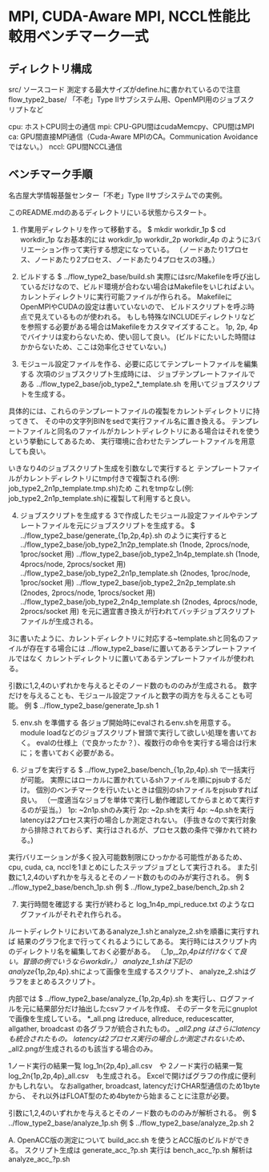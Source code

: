 # MPI, CUDA-Aware MPI, NCCL性能比較用ベンチマーク一式

## ディレクトリ構成
src/
    ソースコード
    測定する最大サイズがdefine.hに書かれているので注意
flow_type2_base/
    「不老」Type IIサブシステム用、OpenMPI用のジョブスクリプトなど

cpu: ホストCPU同士の通信
mpi: CPU-GPU間はcudaMemcpy、CPU間はMPI
ca: GPU間直接MPI通信（Cuda-Aware MPIのCA。Communication Avoidanceではない。）
nccl: GPU間NCCL通信

## ベンチマーク手順

名古屋大学情報基盤センター「不老」Type IIサブシステムでの実例。

このREADME.mdのあるディレクトリにいる状態からスタート。


1. 作業用ディレクトリを作って移動する。
$ mkdir workdir_1p
$ cd workdir_1p
なお基本的には
workdir_1p
workdir_2p
workdir_4p
のように3バリエーション作って実行する想定になっている。
（ノードあたり1プロセス、ノードあたり2プロセス、ノードあたり4プロセスの3種。）


2. ビルドする
$ ../flow_type2_base/build.sh
実際にはsrc/Makefileを呼び出しているだけなので、ビルド環境が合わない場合はMakefileをいじればよい。
カレントディレクトリに実行可能ファイルが作られる。
MakefileにOpenMPIやCUDAの設定は書いていないので、
ビルドスクリプトを呼ぶ時点で見えているものが使われる。
もしも特殊なINCLUDEディレクトリなどを参照する必要がある場合はMakefileをカスタマイズすること。
1p, 2p, 4pでバイナリは変わらないため、使い回して良い。
(ビルドにたいした時間はかからないため、ここは効率化させていない。)


3. モジュール設定ファイルを作る、必要に応じてテンプレートファイルを編集する
次項のジョブスクリプト生成時には、
ジョブテンプレートファイルである
../flow_type2_base/job_type2_*_template.sh
を用いてジョブスクリプトを生成する。

具体的には、これらのテンプレートファイルの複製をカレントディレクトリに持ってきて、
その中の文字列BINをsedで実行ファイル名に置き換える。
テンプレートファイルと同名のファイルがカレントディレクトリにある場合はそれを使うという挙動にしてあるため、
実行環境に合わせたテンプレートファイルを用意しても良い。

いきなり4のジョブスクリプト生成を引数なしで実行すると
テンプレートファイルがカレントディレクトリにtmp付きで複製される(例: job_type2_2n1p_template.tmp.sh)ため
これをtmpなし(例: job_type2_2n1p_template.sh)に複製して利用すると良い。


4. ジョブスクリプトを生成する
3で作成したモジュール設定ファイルやテンプレートファイルを元にジョブスクリプトを生成する。
$ ../flow_type2_base/generate_{1p,2p,4p}.sh
のように実行すると
../flow_type2_base/job_type2_1n2p_template.sh (1node, 2procs/node, 1proc/socket 用)
../flow_type2_base/job_type2_1n4p_template.sh (1node, 4procs/node, 2procs/socket 用)
../flow_type2_base/job_type2_2n1p_template.sh (2nodes, 1proc/node, 1proc/socket 用)
../flow_type2_base/job_type2_2n2p_template.sh (2nodes, 2procs/node, 1procs/socket 用)
../flow_type2_base/job_type2_2n4p_template.sh (2nodes, 4procs/node, 2procs/socket 用)
を元に適宜書き換えが行われてバッチジョブスクリプトファイルが生成される。

3に書いたように、カレントディレクトリに対応する~template.shと同名のファイルが存在する場合には
../flow_type2_base/に置いてあるテンプレートファイルではなく
カレントディレクトリに置いてあるテンプレートファイルが使われる。

引数に1,2,4のいずれかを与えるとそのノード数のもののみが生成される。
数字だけを与えることも、モジュール設定ファイルと数字の両方を与えることも可能。
例 $ ../flow_type2_base/generate_1p.sh 1


5. env.sh を準備する
各ジョブ開始時にevalされるenv.shを用意する。
module loadなどのジョブスクリプト冒頭で実行して欲しい処理を書いておく。
evalの仕様上（で良かったか？）、複数行の命令を実行する場合は行末に；を書いておく必要がある。


6. ジョブを実行する
$ ../flow_type2_base/bench_{1p,2p,4p}.sh
で一括実行が可能。
実際にはローカルに置かれているshファイルを順にpjsubするだけ。
個別のベンチマークを行いたいときは個別のshファイルをpjsubすれば良い。
（一度適当なジョブを単体で実行し動作確認してからまとめて実行するのが妥当。）
1p: ~2n1p.shのみ実行
2p: ~2p.shを実行
4p: ~4p.shを実行
latencyは2プロセス実行の場合しか測定されない。
(手抜きなので実行対象から排除されておらず、実行はされるが、プロセス数の条件で弾かれて終わる。)

実行バリエーションが多く投入可能数制限にひっかかる可能性があるため、
cpu, cuda, ca, ncclを1まとめにしたステップジョブとして実行される。
また引数に1,2,4のいずれかを与えるとそのノード数のもののみが実行される。
例 $ ../flow_type2_base/bench_1p.sh
例 $ ../flow_type2_base/bench_2p.sh 2


7. 実行時間を確認する
実行が終わると
log_1n4p_mpi_reduce.txt
のようなログファイルがそれぞれ作られる。

ルートディレクトリにおいてあるanalyze_1.shとanalyze_2.shを順番に実行すれば
結果のグラフ化まで行ってくれるようにしてある。
実行時にはスクリプト内のディレクトリ名を編集しておく必要がある。
（_1p,_2p,_4pは付けなくて良い。冒頭の例でいうならworkdir。）
analyze_1.shは下記のanalyze_{1p,2p,4p}.shによって画像を生成するスクリプト、
analyze_2.shはグラフをまとめるスクリプト。

内部では
$ ../flow_type2_base/analyze_{1p,2p,4p}.sh
を実行し、ログファイルを元に結果部分だけ抽出したcsvファイルを作成、
そのデータを元にgnuplotで画像を生成している。
*_all.png はreduce, allreduce, reducescatter, allgather, broadcast の各グラフが統合されたもの。
*_all2.png はさらにlatencyも統合されたもの。
latencyは2プロセス実行の場合しか測定されないため、*_all2.pngが生成されるのも該当する場合のみ。

1ノード実行の結果一覧 log_1n{2p,4p}_all.csv　や
2ノード実行の結果一覧 log_2n{1p,2p,4p}_all.csv　も生成される。
Excelで開けばグラフの作成に便利かもしれない。
なおallgather, broadcast, latencyだけCHAR型通信のため1byteから、
それ以外はFLOAT型のため4byteから始まることに注意が必要。

引数に1,2,4のいずれかを与えるとそのノード数のもののみが解析される。
例 $ ../flow_type2_base/analyze_1p.sh
例 $ ../flow_type2_base/analyze_2p.sh 2


A. OpenACC版の測定について
build_acc.sh を使うとACC版のビルドができる。
スクリプト生成は generate_acc_?p.sh
実行は bench_acc_?p.sh
解析は analyze_acc_?p.sh

